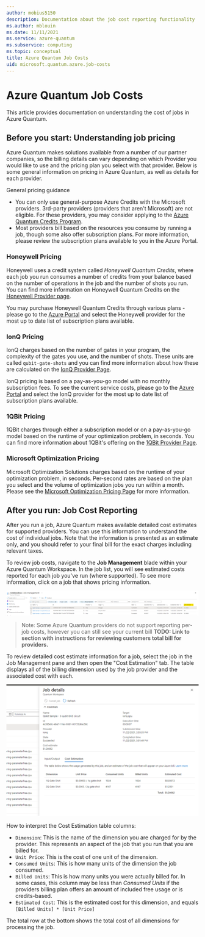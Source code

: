 ```yaml
---
author: mobius5150
description: Documentation about the job cost reporting functionality
ms.author: mblouin
ms.date: 11/11/2021
ms.service: azure-quantum
ms.subservice: computing
ms.topic: conceptual
title: Azure Quantum Job Costs
uid: microsoft.quantum.azure.job-costs
---
```


# Azure Quantum Job Costs
This article provides documentation on understanding the cost of jobs in Azure Quantum. 

## Before you start: Understanding job pricing
Azure Quantum makes solutions available from a number of our partner companies, so the billing details can vary depending on which Provider you would like to use and the pricing plan you select with that provider. Below is some general information on pricing in Azure Quantum, as well as details for each provider.

General pricing guidance
- You can only use general-purpose Azure Credits with the Microsoft providers. 3rd-party providers (providers that aren't Microsoft) are not eligible. For these providers, you may consider applying to the [Azure Quantum Credits Program](https://aka.ms/aq/credits).
- Most providers bill based on the resources you consume by running a job, though some also offer subscription plans. For more information, please review the subscription plans available to you in the Azure Portal.

### Honeywell Pricing
Honeywell uses a credit system called *Honeywell Quantum Credits*, where each job you run consumes a number of credits from your balance based on the number of operations in the job and the number of shots you run. You can find more information on Honeywell Quantum Credits on the [Honeywell Provider page](xref:microsoft.quantum.providers.honeywell).

You may purchase Honeywell Quantum Credits through various plans - please go to the [Azure Portal](https://aka.ms/AQ/CreateWorkspace) and select the Honeywell provider for the most up to date list of subscription plans available.

### IonQ Pricing
IonQ charges based on the number of gates in your program, the complexity of the gates you use, and the number of shots. These units are called `qubit-gate-shots` and you can find more information about how these are calculated on the [IonQ Provider Page](xref:microsoft.quantum.providers.ionq).

IonQ pricing is based on a pay-as-you-go model with no monthly subscription fees. To see the current service costs, please go to the [Azure Portal](https://aka.ms/AQ/CreateWorkspace) and select the IonQ provider for the most up to date list of subscription plans available.

### 1QBit Pricing
1QBit charges through either a subscription model or on a pay-as-you-go model based on the runtime of your optimization problem, in seconds. You can find more information about 1QBit's offering on the [1QBit Provider Page](xref:microsoft.quantum.providers.optimization.1qbit).

### Microsoft Optimization Pricing
Microsoft Optimization Solutions charges based on the runtime of your optimization problem, in seconds. Per-second rates are based on the plan you select and the volume of optimization jobs you run within a month. Please see the [Microsoft Optimization Pricing Page](https://azure.microsoft.com/pricing/details/azure-quantum/) for more information.

## After you run: Job Cost Reporting
After you run a job, Azure Quantum makes available detailed cost estimates for supported providers. You can use this information to understand the cost of individual jobs. Note that the information is presented as an estimate only, and you should refer to your final bill for the exact charges including relevant taxes.

To review job costs, navigate to the **Job Management** blade within your Azure Quantum Workspace. In the job list, you will see estimated costs reported for each job you've run (where supported). To see more information, click on a job that shows pricing information.

![The Job Management blade, with the Cost Estimate column highlighted](./media/job-costs/job-table-with-costs.png)

> Note: Some Azure Quantum providers do not support reporting per-job costs, however you can still see your current bill **TODO: Link to section with instructions for reviewing customers total bill for providers.**

To review detailed cost estimate information for a job, select the job in the Job Management pane and then open the "Cost Estimation" tab. The table displays all of the billing dimension used by the job provider and the associated cost with each.

![The Job Details pane for a quantum job, with the Cost Estimation tab selected](./media/job-costs/job-cost-details.png)

How to interpret the Cost Estimation table columns:
- `Dimension`: This is the name of the dimension you are charged for by the provider. This represents an aspect of the job that you run that you are billed for.
- `Unit Price`: This is the cost of one unit of the dimension.
- `Consumed Units`: This is how many units of the dimension the job consumed.
- `Billed Units`: This is how many units you were actually billed for. In some cases, this column may be less than _Consumed Units_ if the providers billing plan offers an amount of included free usage or is credits-based.
- `Estimated Cost`: This is the estimated cost for this dimension, and equals `[Billed Units] * [Unit Price]`

The total row at the bottom shows the total cost of all dimensions for processing the job.